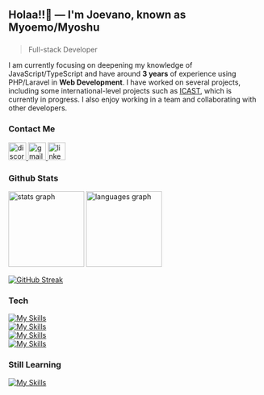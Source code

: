 ## Holaa!!👋 — I'm Joevano, known as Myoemo/Myoshu
###
> Full-stack Developer

I am currently focusing on deepening my knowledge of JavaScript/TypeScript and have around **3 years** of experience using PHP/Laravel in **Web Development**. I have worked on several projects, including some international-level projects such as [ICAST](https://icast2025.uksw.edu), which is currently in progress. I also enjoy working in a team and collaborating with other developers.

### Contact Me
<div align="left">
  <a href="https://discordapp.com/users/543362876107259925" target="_blank">
    <img src="https://img.shields.io/static/v1?message=Discord&logo=discord&label=&color=7289DA&logoColor=white&labelColor=&style=for-the-badge" height="35" alt="discord logo"  />
  </a>
  <a href="https://mailto:myoshu.me@gmail.com" target="_blank">
    <img src="https://img.shields.io/static/v1?message=Gmail&logo=gmail&label=&color=D14836&logoColor=white&labelColor=&style=for-the-badge" height="35" alt="gmail logo"  />
  </a>
  <a href="https://www.linkedin.com/in/joevano-alfeus-pangangkat-773962285/" target="_blank">
    <img src="https://img.shields.io/static/v1?message=LinkedIn&logo=linkedin&label=&color=0077B5&logoColor=white&labelColor=&style=for-the-badge" height="35" alt="linkedin logo"  />
  </a>
</div>

### Github Stats
<div align="left">
  <img src="https://github-readme-stats.vercel.app/api?username=myoshuu&hide_title=false&hide_rank=false&show_icons=true&include_all_commits=true&count_private=true&disable_animations=false&theme=dracula&locale=en&hide_border=false&order=1" height="150" alt="stats graph"  />
  <img src="https://github-readme-stats.vercel.app/api/top-langs?username=myoshuu&locale=en&hide_title=false&layout=compact&card_width=320&langs_count=5&theme=dracula&hide_border=false&order=2" height="150" alt="languages graph"  />
</div>

[![GitHub Streak](https://streak-stats.demolab.com?user=myoshuu&theme=dark)](https://git.io/streak-stats)

### Tech
[![My Skills](https://skillicons.dev/icons?i=c,cpp,typescript,javascript,jquery,python,java,php,lua,html,css&theme=dark)](https://skillicons.dev) <br>
[![My Skills](https://skillicons.dev/icons?i=nextjs,nuxt,react,vue,vite,laravel,express,tailwind,bootstrap&theme=dark)](https://skillicons.dev) <br>
[![My Skills](https://skillicons.dev/icons?i=github,gitlab,bash,powershell,mysql,postgresql&theme=dark)](https://skillicons.dev) <br>
[![My Skills](https://skillicons.dev/icons?i=nodejs,npm,bun,yarn&theme=dark)](https://skillicons.dev) <br>

### Still Learning
[![My Skills](https://skillicons.dev/icons?i=cloudflare,dart,flutter,golang,rust,supabase,mongodb&theme=dark)](https://skillicons.dev)

